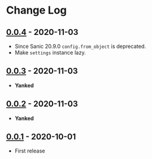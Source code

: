 # Change Log

## [0.0.4](https://github.com/dldevinc/sanic-conf/tree/v0.0.4) - 2020-11-03
- Since Sanic 20.9.0 `config.from_object` is deprecated.
- Make `settings` instance lazy.

## [0.0.3](https://github.com/dldevinc/sanic-conf/tree/v0.0.3) - 2020-11-03
- **Yanked**

## [0.0.2](https://github.com/dldevinc/sanic-conf/tree/v0.0.2) - 2020-11-03
- **Yanked**

## [0.0.1](https://github.com/dldevinc/sanic-conf/tree/v0.0.1) - 2020-10-01
- First release
